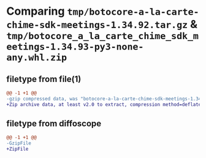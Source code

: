 # Comparing `tmp/botocore-a-la-carte-chime-sdk-meetings-1.34.92.tar.gz` & `tmp/botocore_a_la_carte_chime_sdk_meetings-1.34.93-py3-none-any.whl.zip`

## filetype from file(1)

```diff
@@ -1 +1 @@
-gzip compressed data, was "botocore-a-la-carte-chime-sdk-meetings-1.34.92.tar", last modified: Fri Apr 26 01:01:19 2024, max compression
+Zip archive data, at least v2.0 to extract, compression method=deflate
```

## filetype from diffoscope

```diff
@@ -1 +1 @@
-GzipFile
+ZipFile
```

